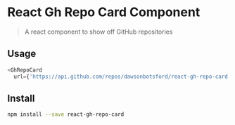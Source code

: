# React Gh Repo Card Component

> A react component to show off GitHub repositories

## Usage

```js
<GhRepoCard
  url={'https://api.github.com/repos/dawsonbotsford/react-gh-repo-card'}/>
```

## Install

```sh
npm install --save react-gh-repo-card
```


